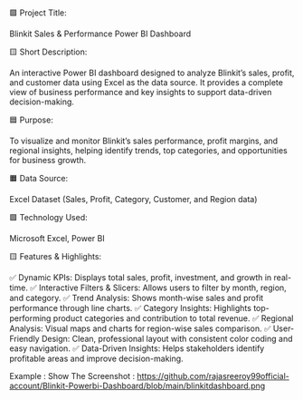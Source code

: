 🟩 Project Title:

Blinkit Sales & Performance Power BI Dashboard

🟨 Short Description:

An interactive Power BI dashboard designed to analyze Blinkit’s sales, profit, and customer data using Excel as the data source. It provides a complete view of business performance and key insights to support data-driven decision-making.

🟦 Purpose:

To visualize and monitor Blinkit’s sales performance, profit margins, and regional insights, helping identify trends, top categories, and opportunities for business growth.

🟧 Data Source:

Excel Dataset (Sales, Profit, Category, Customer, and Region data)

🟪 Technology Used:

Microsoft Excel, Power BI

🟨 Features & Highlights:

✅ Dynamic KPIs: Displays total sales, profit, investment, and growth in real-time.
✅ Interactive Filters & Slicers: Allows users to filter by month, region, and category.
✅ Trend Analysis: Shows month-wise sales and profit performance through line charts.
✅ Category Insights: Highlights top-performing product categories and contribution to total revenue.
✅ Regional Analysis: Visual maps and charts for region-wise sales comparison.
✅ User-Friendly Design: Clean, professional layout with consistent color coding and easy navigation.
✅ Data-Driven Insights: Helps stakeholders identify profitable areas and improve decision-making.


Example :
Show The Screenshot : https://github.com/rajasreeroy99official-account/Blinkit-Powerbi-Dashboard/blob/main/blinkitdashboard.png
